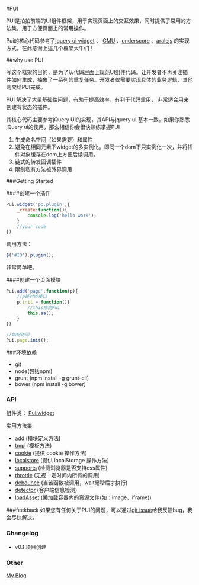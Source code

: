 #PUI

PUI是拍拍前端的UI组件框架，用于实现页面上的交互效果，同时提供了常用的方法集，用于方便页面上的常用操作。

Pui的核心代码参考了[jquery ui widget](http://jqueryui.com/widget/) 、 [GMU](http://gmu.baidu.com/) 、[underscore](http://underscorejs.org/) 、[aralejs](http://aralejs.org/) 的实现方式。在此感谢上述几个框架大牛们！



##why use PUI

写这个框架的目的，是为了从代码层面上规范UI组件代码。让开发者不再关注插件如何生成，抽象了一系列的重复任务。开发者仅需要实现具体的业务逻辑，其他则交给PUI完成。

PUI 解决了大量基础性问题，有助于提高效率，有利于代码重用， 非常适合用来创建有状态的插件。

其核心代码主要参考jQuery UI的实现，其API与jquery ui 基本一致。如果你熟悉jQuery ui的使用，那么相信你会很快熟练掌握PUI

1. 生成命名空间（如果需要）和属性
2. 避免在相同元素下widget的多实例化。即同一个dom下只实例化一次，并将插件对象缓存在dom上方便后续调用。
3. 链式的转发回调插件
4. 限制私有方法被外界调用

###Getting Started

####创建一个插件
```js
Pui.widget('pp.plugin',{
    _create:function(){
        console.log('hello work');
    }
    //your code
})
```
调用方法：
```js
$('#ID').plugin();
```

非常简单吧。

####创建一个页面模块
```js
Pui.add('page',function(p){
    //p是对外接口
    p.init = function(){
        //this指向Pui
        this.aa();
    }
})

//如何访问
Pui.page.init();
```

###环境依赖
* git
* node(包括npm)
* grunt (npm install -g grunt-cli)
* bower (npm install -g bower)


### API

组件类：
 [Pui.widget](https://github.com/baofen14787/pui/blob/master/docs/widget.md)

实用方法集:

*  [add](https://github.com/baofen14787/pui/blob/master/docs/add.md) (模块定义方法)
*  [tmpl](https://github.com/baofen14787/pui/blob/master/docs/temlate.md) (模板方法)
*  [cookie](https://github.com/baofen14787/pui/blob/master/docs/cookie.md) (提供 cookie 操作方法)
*  [localstore](https://github.com/baofen14787/pui/blob/master/docs/localstore.md) (提供 localStorage 操作方法)
*  [supports](https://github.com/baofen14787/pui/blob/master/docs/utils.md#puisupportsname) (检测浏览器是否支持css属性)
*  [throttle](https://github.com/baofen14787/pui/blob/master/docs/utils.md#puithrottlefuncwaitoptions) (无视一定时间内所有的调用)
*  [debounce](https://github.com/baofen14787/pui/blob/master/docs/utils.md#puidebouncefuncwaitimmediate) (当该函数被调用，wait毫秒后才执行)
*  [detector](https://github.com/baofen14787/pui/blob/master/docs/utils.md#puidetector) (客户端信息检测)
*  [loadAsset](https://github.com/baofen14787/pui/blob/master/docs/utils.md#puiloadassetwarp) (懒加载容器内的资源文件(如：image、iframe))

###feekback
如果您有任何关于PUI的问题，可以通过[git issue](https://github.com/baofen14787/pui/issues)给我反馈bug，我会尽快解决。


### Changelog
* v0.1 项目创建

### Other
[My Blog](http://www.ghugo.com)